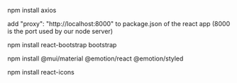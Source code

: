 npm install axios

add "proxy": "http://localhost:8000" to package.json of the react app (8000 is the port used by our node server)

npm install react-bootstrap bootstrap

npm install @mui/material @emotion/react @emotion/styled

npm install react-icons
